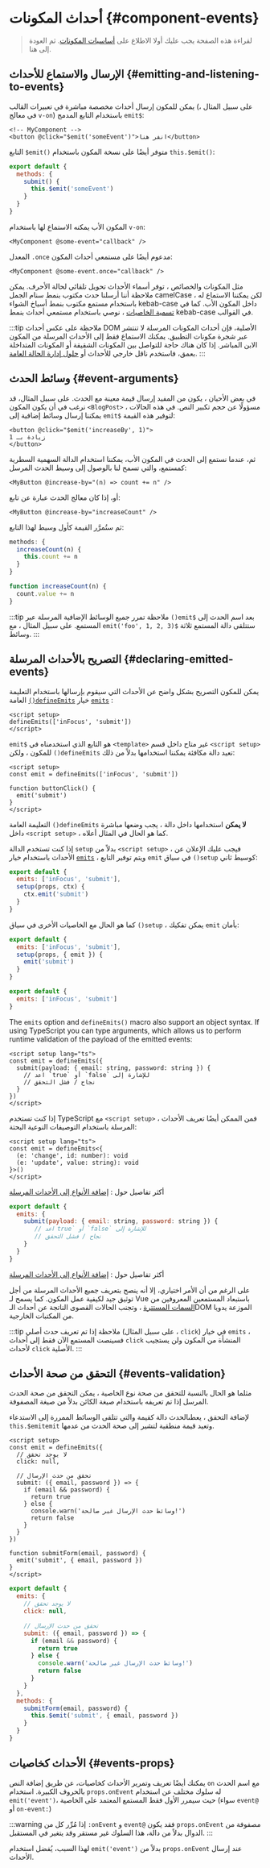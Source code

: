<script setup>
import { onMounted } from 'vue'

if (typeof window !== 'undefined') {
  const hash = window.location.hash

  // The docs for v-model used to be part of this page. Attempt to redirect outdated links.
  if ([
    '#usage-with-v-model',
    '#v-model-arguments',
    '#multiple-v-model-bindings',
    '#handling-v-model-modifiers'
  ].includes(hash)) {
    onMounted(() => {
      window.location = './v-model.html' + hash
    })
  }
}
</script>

# أحداث المكونات {#component-events}

> لقراءة هذه الصفحة يجب عليك أولا الاطلاع على [أساسيات المكونات](/guide/essentials/component-basics). ثم العودة إلى هنا.

<div class="options-api">
  <VueSchoolLink href="https://vueschool.io/lessons/defining-custom-events-emits" title="درس Vue.js مجاني حول الأحداث المخصصة"/>
</div>

## الإرسال والاستماع للأحداث {#emitting-and-listening-to-events}

يمكن للمكون إرسال أحداث مخصصة مباشرة في تعبيرات القالب (على سبيل المثال ، في معالج `v-on`) باستخدام التابع المدمج `emit$`:

```vue-html
<!-- MyComponent -->
<button @click="$emit('someEvent')">انفر هنا</button>
```

<div class="options-api">

التابع `$emit()` متوفر أيضًا على نسخة المكون باستخدام `this.$emit()`:

```js
export default {
  methods: {
    submit() {
      this.$emit('someEvent')
    }
  }
}
```

</div>

المكون الأب يمكنه الاستماع لها باستخدام `v-on`:

```vue-html
<MyComponent @some-event="callback" />
```

المعدل `.once` مدعوم أيضًا على مستمعي أحداث المكون:

```vue-html
<MyComponent @some-event.once="callback" />
```

مثل المكونات والخصائص ، توفر أسماء الأحداث تحويل تلقائي لحالة الأحرف. يمكن ملاحظة أننا أرسلنا حدث مكتوب بنمط سنام الجمل camelCase ، لكن يمكننا الاستماع له باستخدام مستمع مكتوب بنمط أسياخ الشواء kebab-case داخل المكون الأب. كما في [تسمية الخاصيات](/guide/components/props#prop-name-casing) ، نوصي باستخدام مستمعي أحداث بنمط kebab-case في القوالب.

:::tip ملاحظة
على عكس أحداث DOM الأصلية، فإن أحداث المكونات المرسلة لا تنتشر عبر شجرة مكونات التطبيق. يمكنك الاستماع فقط إلى الأحداث المرسلة من المكون الابن المباشر. إذا كان هناك حاجة للتواصل بين المكونات الشقيقة أو المكونات المتداخلة بعمق، فاستخدم ناقل خارجي للأحداث أو [حلول إدارة الحالة العامة](/guide/scaling-up/state-management).
:::

## وسائط الحدث {#event-arguments}

في بعض الأحيان ، يكون من المفيد إرسال قيمة معينة مع الحدث. على سبيل المثال، قد نرغب في أن يكون المكون `<BlogPost>` مسؤولًا عن حجم تكبير النص. في هذه الحالات ، يمكننا إرسال وسائط إضافية إلى `emit$` لتوفير هذه القيمة:

```vue-html
<button @click="$emit('increaseBy', 1)">
زيادة بـ 1
</button>
```

ثم، عندما نستمع إلى الحدث في المكون الأب، يمكننا استخدام الدالة السهمية السطرية كمستمع، والتي تسمح لنا بالوصول إلى وسيط الحدث المرسل:

```vue-html
<MyButton @increase-by="(n) => count += n" />
```

أو، إذا كان معالج الحدث عبارة عن تابع:

```vue-html
<MyButton @increase-by="increaseCount" />
```

ثم ستُمرَّر القيمة كأول وسيط لهذا التابع:

<div class="options-api">

```js
methods: {
  increaseCount(n) {
    this.count += n
  }
}
```

</div>
<div class="composition-api">

```js
function increaseCount(n) {
  count.value += n
}
```

</div>

:::tip ملاحظة
تمرر جميع الوسائط الإضافية المرسلة عبر `()emit$` بعد اسم الحدث إلى المستمع. على سبيل المثال ، مع `emit('foo', 1, 2, 3)$` ستتلقى دالة المستمع ثلاثة وسائط.
:::

## التصريح بالأحداث المرسلة {#declaring-emitted-events}

يمكن للمكون التصريح بشكل واضح عن الأحداث التي سيقوم بإرسالها باستخدام <span class="composition-api"> التعليمة العامة [`()defineEmits`](/api/sfc-script-setup#defineprops-defineemits) </span><span class="options-api">خيار [`emits`](/api/options-state#emits) </span>:

<div class="composition-api">

```vue
<script setup>
defineEmits(['inFocus', 'submit'])
</script>
```

`emit$` هو التابع الذي استخدمناه في `<template>` غير متاح داخل قسم `<script setup>` للمكون ، ولكن `()defineEmits` تعيد دالة مكافئة يمكننا استخدامها بدلاً من ذلك:

```vue
<script setup>
const emit = defineEmits(['inFocus', 'submit'])

function buttonClick() {
  emit('submit')
}
</script>
```

التعليمة العامة `()defineEmits` **لا يمكن** استخدامها داخل دالة ، يجب وضعها مباشرة داخل `<script setup>` ، كما هو الحال في المثال أعلاه.

إذا كنت تستخدم الدالة `setup` بدلاً من `<script setup>` ، فيجب عليك الإعلان عن الأحداث باستخدام خيار [`emits`](/api/options-state#emits) ، ويتم توفير التابع `emit` في سياق `()setup` كوسيط ثاني:

```js
export default {
  emits: ['inFocus', 'submit'],
  setup(props, ctx) {
    ctx.emit('submit')
  }
}
```

كما هو الحال مع الخاصيات الأخرى في سياق `()setup` ، يمكن تفكيك `emit` بأمان:

```js
export default {
  emits: ['inFocus', 'submit'],
  setup(props, { emit }) {
    emit('submit')
  }
}
```

</div>
<div class="options-api">

```js
export default {
  emits: ['inFocus', 'submit']
}
```

</div>

The `emits` option and `defineEmits()` macro also support an object syntax. If using TypeScript you can type arguments, which allows us to perform runtime validation of the payload of the emitted events:

<div class="composition-api">

```vue
<script setup lang="ts">
const emit = defineEmits({
  submit(payload: { email: string, password: string }) {
    // اعد `true` أو `false` للإشارة إلى
    // نجاح / فشل التحقق
  }
})
</script>
```

إذا كنت تستخدم TypeScript مع `<script setup>` ، فمن الممكن أيضًا تعريف الأحداث المرسلة باستخدام التوصيفات النوعية البحتة:

```vue
<script setup lang="ts">
const emit = defineEmits<{
  (e: 'change', id: number): void
  (e: 'update', value: string): void
}>()
</script>
```

أكثر تفاصيل حول : [إضافة الأنواع إلى الأحداث المرسلة](/guide/typescript/composition-api#typing-component-emits) <sup class="vt-badge ts" />

</div>
<div class="options-api">

```js
export default {
  emits: {
    submit(payload: { email: string, password: string }) {
       // اعد true` أو `false` للإشارة إلى
       // نجاح / فشل التحقق
    }
  }
}
```

أكثر تفاصيل حول : [إضافة الأنواع إلى الأحداث المرسلة](/guide/typescript/options-api#typing-component-emits) <sup class="vt-badge ts" />

</div>

على الرغم من أن الأمر اختياري، إلا أنه ينصح بتعريف جميع الأحداث المرسلة من أجل توثيق جيد لكيفية عمل المكون. كما يسمح لـ Vue باستبعاد المستمعين المعروفين من [السمات المستترة](/guide/components/attrs#v-on-listener-inheritance) ، وتجنب الحالات القصوى الناتجة عن أحداث الـDOM الموزعة يدويا من المكتبات الخارجية.

:::tip ملاحظة
إذا تم تعريف حدث أصلي (على سبيل المثال ، `click`) في خيار `emits` ، فسينصت المستمع الآن فقط إلى أحداث `click` المنشأة من المكون ولن يستجيب لأحداث `click` الأصلية.
:::

## التحقق من صحة الأحداث {#events-validation}

مثلما هو الحال بالنسبة للتحقق من صحة نوع الخاصية ، يمكن التحقق من صحة الحدث المرسل إذا تم تعريفه باستخدام صيغة الكائن بدلاً من صيغة المصفوفة.

لإضافة التحقق ، يعطىالحدث دالة كقيمة والتي تتلقى الوسائط الممررة إلى الاستدعاء <span class="options-api">`this.$emit`</span><span class="composition-api">`emit`</span> وتعيد قيمة منطقية لتشير إلى صحة الحدث من عدمها.

<div class="composition-api">

```vue
<script setup>
const emit = defineEmits({
  // لا يوجد تحقق
  click: null,

  // تحقق من حدث الإرسال
  submit: ({ email, password }) => {
    if (email && password) {
      return true
    } else {
      console.warn('وسائط حدث الإرسال غير صالحة!')
      return false
    }
  }
})

function submitForm(email, password) {
  emit('submit', { email, password })
}
</script>
```

</div>
<div class="options-api">

```js
export default {
  emits: {
    // لا يوجد تحقق
    click: null,

    // تحقق من حدث الإرسال
    submit: ({ email, password }) => {
      if (email && password) {
        return true
      } else {
        console.warn('وسائط حدث الإرسال غير صالحة!')
        return false
      }
    }
  },
  methods: {
    submitForm(email, password) {
      this.$emit('submit', { email, password })
    }
  }
}
```

</div>

## الأحداث كخاصيات {#events-props}

يمكنك أيضًا تعريف وتمرير الأحداث كخاصيات، عن طريق إضافة النص `on` 
مع اسم الحدث بالحروف الكبيرة. استخدام `props.onEvent` له سلوك مختلف عن استخدام `emit('event')`، حيث سيمرر الأول فقط المستمع المعتمد على الخاصية (سواء `event@` أو `on-event:`)


:::warning
إذا مُرِّر كل من `:onEvent` و `event@` فقد يكون `props.onEvent` مصفوفة من الدوال بدلاً من دالة، هذا السلوك غير مستقر وقد يتغير في المستقبل.
:::

لهذا السبب، يُفضل استخدام `emit('event')` بدلاً من `props.onEvent` عند إرسال الأحداث.